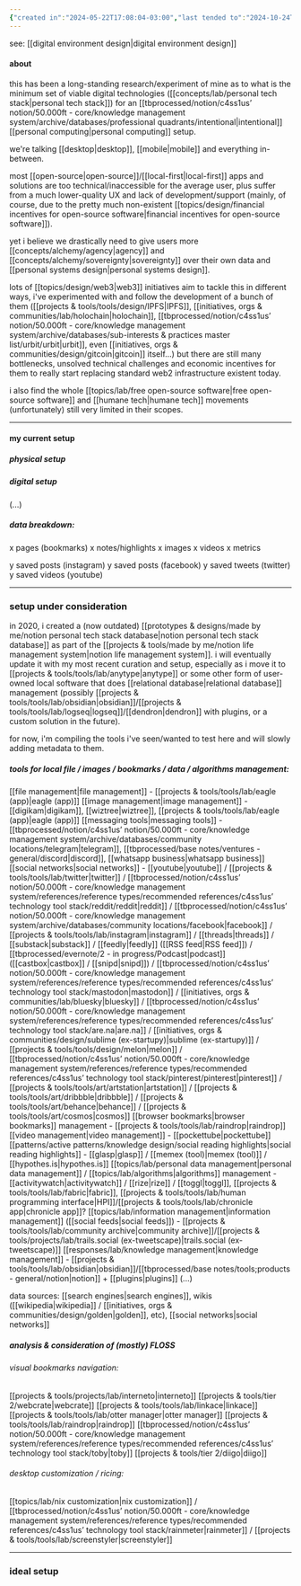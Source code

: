 ```yaml
---
{"created in":"2024-05-22T17:08:04-03:00","last tended to":"2024-10-24T21:59:42-03:00","tags":["experiment","research","design","technology","lab","🌱"],"aliases":["tech stack","tech stack;setup","intentional tech stack;setup","minimum viable intentional tech stack;setup","💻 minimum viable intentional personal tech stack;setup"],"created":"2024-05-22T17:08:04.058-03:00","updated":"2025-01-24T16:39:30.273-03:00","dg-publish":true,"relevancescore":94,"notestage":["🌱"],"permalink":"/experiments/made-by-me/lab/minimum-viable-intentional-personal-tech-stack-setup/","dgPassFrontmatter":true}
---
```


see: [[digital environment design\|digital environment design]]

#### about

this has been a long-standing research/experiment of mine as to what is the minimum set of viable digital technologies ([[concepts/lab/personal tech stack\|personal tech stack]]) for an [[tbprocessed/notion/c4ss1us’ notion/50.000ft - core/knowledge management system/archive/databases/professional quadrants/intentional\|intentional]] [[personal computing\|personal computing]] setup.

we're talking [[desktop\|desktop]], [[mobile\|mobile]] and everything in-between.

most [[open-source\|open-source]]/[[local-first\|local-first]] apps and solutions are too technical/inaccessible for the average user, plus suffer from a much lower-quality UX and lack of development/support (mainly, of course, due to the pretty much non-existent [[topics/design/financial incentives for open-source software\|financial incentives for open-source software]]).

yet i believe we drastically need to give users more [[concepts/alchemy/agency\|agency]] and [[concepts/alchemy/sovereignty\|sovereignty]] over their own data and [[personal systems design\|personal systems design]].

lots of [[topics/design/web3\|web3]] initiatives aim to tackle this in different ways, i've experimented with and follow the development of a bunch of them ([[projects & tools/tools/design/IPFS\|IPFS]], [[initiatives, orgs & communities/lab/holochain\|holochain]], [[tbprocessed/notion/c4ss1us’ notion/50.000ft - core/knowledge management system/archive/databases/sub-interests & practices master list/urbit/urbit\|urbit]], even [[initiatives, orgs & communities/design/gitcoin\|gitcoin]] itself...) but there are still many bottlenecks, unsolved technical challenges and economic incentives for them to really start replacing standard web2 infrastructure existent today.

i also find the whole [[topics/lab/free open-source software\|free open-source software]] and [[humane tech\|humane tech]] movements (unfortunately) still very limited in their scopes.

---
#### my current setup

##### physical setup

##### digital setup
(...)

##### data breakdown:

x pages (bookmarks)
x notes/highlights
x images
x videos
x metrics

y saved posts (instagram)
y saved posts (facebook)
y saved tweets (twitter)
y saved videos (youtube)

---
### setup under consideration

in 2020, i created a (now outdated) [[prototypes & designs/made by me/notion personal tech stack database\|notion personal tech stack database]] as part of the [[projects & tools/made by me/notion life management system\|notion life management system]]. i will eventually update it with my most recent curation and setup, especially as i move it to [[projects & tools/tools/lab/anytype\|anytype]] or some other form of user-owned local software that does [[relational database\|relational database]] management (possibly [[projects & tools/tools/lab/obsidian\|obsidian]]/[[projects & tools/tools/lab/logseq\|logseq]]/[[dendron\|dendron]] with plugins, or a custom solution in the future).

for now, i'm compiling the tools i've seen/wanted to test here and will slowly adding metadata to them.

##### tools for local file / images / bookmarks / data / algorithms management:

[[file management\|file management]] - [[projects & tools/tools/lab/eagle (app)\|eagle (app)]]
[[image management\|image management]] - [[digikam\|digikam]], [[wiztree\|wiztree]], [[projects & tools/tools/lab/eagle (app)\|eagle (app)]]
[[messaging tools\|messaging tools]] - [[tbprocessed/notion/c4ss1us’ notion/50.000ft - core/knowledge management system/archive/databases/community locations/telegram\|telegram]], [[tbprocessed/base notes/ventures - general/discord\|discord]], [[whatsapp business\|whatsapp business]]
[[social networks\|social networks]] - [[youtube\|youtube]] / [[projects & tools/tools/lab/twitter\|twitter]] / [[tbprocessed/notion/c4ss1us’ notion/50.000ft - core/knowledge management system/references/reference types/recommended references/c4ss1us’ technology tool stack/reddit/reddit\|reddit]] / [[tbprocessed/notion/c4ss1us’ notion/50.000ft - core/knowledge management system/archive/databases/community locations/facebook\|facebook]] / [[projects & tools/tools/lab/instagram\|instagram]] / [[threads\|threads]] / [[substack\|substack]] / [[feedly\|feedly]] ([[RSS feed\|RSS feed]]) / [[tbprocessed/evernote/2 - in progress/Podcast\|podcast]] ([[castbox\|castbox]] / [[snipd\|snipd]]) / [[tbprocessed/notion/c4ss1us’ notion/50.000ft - core/knowledge management system/references/reference types/recommended references/c4ss1us’ technology tool stack/mastodon\|mastodon]] / [[initiatives, orgs & communities/lab/bluesky\|bluesky]] / [[tbprocessed/notion/c4ss1us’ notion/50.000ft - core/knowledge management system/references/reference types/recommended references/c4ss1us’ technology tool stack/are.na\|are.na]] / [[initiatives, orgs & communities/design/sublime (ex-startupy)\|sublime (ex-startupy)]] / [[projects & tools/tools/design/melon\|melon]] / [[tbprocessed/notion/c4ss1us’ notion/50.000ft - core/knowledge management system/references/reference types/recommended references/c4ss1us’ technology tool stack/pinterest/pinterest\|pinterest]] / [[projects & tools/tools/art/artstation\|artstation]] / [[projects & tools/tools/art/dribbble\|dribbble]] / [[projects & tools/tools/art/behance\|behance]] / [[projects & tools/tools/art/cosmos\|cosmos]]
[[browser bookmarks\|browser bookmarks]] management - [[projects & tools/tools/lab/raindrop\|raindrop]]
[[video management\|video management]] - [[pockettube\|pockettube]]
[[patterns/active patterns/knowledge design/social reading highlights\|social reading highlights]] - [[glasp\|glasp]] / [[memex (tool)\|memex (tool)]] / [[hypothes.is\|hypothes.is]]
[[topics/lab/personal data management\|personal data management]] / [[topics/lab/algorithms\|algorithms]] management - [[activitywatch\|activitywatch]] / [[rize\|rize]] / [[toggl\|toggl]], [[projects & tools/tools/lab/fabric\|fabric]], [[projects & tools/tools/lab/human programming interface\|HPI]]/[[projects & tools/tools/lab/chronicle app\|chronicle app]]?
[[topics/lab/information management\|information management]] ([[social feeds\|social feeds]]) - [[projects & tools/tools/lab/community archive\|community archive]]/[[projects & tools/projects/lab/trails.social (ex-tweetscape)\|trails.social (ex-tweetscape)]]
[[responses/lab/knowledge management\|knowledge management]] - [[projects & tools/tools/lab/obsidian\|obsidian]]/[[tbprocessed/base notes/tools;products - general/notion\|notion]] + [[plugins\|plugins]]
(...)

data sources: [[search engines\|search engines]], wikis ([[wikipedia\|wikipedia]] / [[initiatives, orgs & communities/design/golden\|golden]], etc), [[social networks\|social networks]]

##### analysis & consideration of (mostly) FLOSS

###### visual bookmarks navigation:
[[projects & tools/projects/lab/interneto\|interneto]]
[[projects & tools/tier 2/webcrate\|webcrate]]
[[projects & tools/tools/lab/linkace\|linkace]]
[[projects & tools/tools/lab/otter manager\|otter manager]]
[[projects & tools/tools/lab/raindrop\|raindrop]]
[[tbprocessed/notion/c4ss1us’ notion/50.000ft - core/knowledge management system/references/reference types/recommended references/c4ss1us’ technology tool stack/toby\|toby]]
[[projects & tools/tier 2/diigo\|diigo]]

###### desktop customization / ricing:
[[topics/lab/nix customization\|nix customization]] / [[tbprocessed/notion/c4ss1us’ notion/50.000ft - core/knowledge management system/references/reference types/recommended references/c4ss1us’ technology tool stack/rainmeter\|rainmeter]] / [[projects & tools/tools/lab/screenstyler\|screenstyler]]



-----

### ideal setup